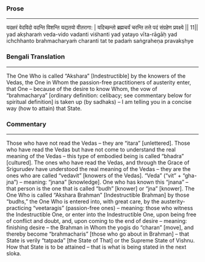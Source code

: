 ### Prose 
 --- 
यदक्षरं वेदविदो वदन्ति
विशन्ति यद्यतयो वीतरागा: |
यदिच्छन्तो ब्रह्मचर्यं चरन्ति
तत्ते पदं संग्रहेण प्रवक्ष्ये || 11||
yad akṣharaṁ veda-vido vadanti
viśhanti yad yatayo vīta-rāgāḥ
yad ichchhanto brahmacharyaṁ charanti
tat te padaṁ saṅgraheṇa pravakṣhye

### Bengali Translation 
 --- 
The One Who is called “Akshara” [Indestructible] by the knowers of the Vedas, the One in Whom the passion-free practitioners of austerity enter, that One – because of the desire to know Whom, the vow of “brahmacharya” [ordinary definition: celibacy; see commentary below for spiritual definition] is taken up (by sadhaks) – I am telling you in a concise way (how to attain) that State.

### Commentary 
 --- 
Those who have not read the Vedas – they are “itara” [unlettered]. Those who have read the Vedas but have not come to understand the real meaning of the Vedas – this type of embodied being is called “bhadra” [cultured]. The ones who have read the Vedas, and through the Grace of Srigurudev have understood the real meaning of the Vedas – they are the ones who are called “vedavit” [knowers of the Vedas]. “Veda” (“vit” + “gha-jna”) – meaning: “jnana” [knowledge]. One who has known this “jnana” – that person is the one that is called “budh” [knower] or “jna” [knower]. The One Who is called “Akshara Brahman” [Indestructible Brahman] by those “budhs,” the One Who is entered into, with great care, by the austerity-practicing “veetaragis” (passion-free ones) – meaning: those who witness the Indestructible One, or enter into the Indestructible One, upon being free of conflict and doubt, and, upon coming to the end of desire – meaning: finishing desire – the Brahman in Whom the yogis do “charan” [move], and thereby become “brahmacharis” [those who go about in Brahman] – that State is verily “tatpada” [the State of That] or the Supreme State of Vishnu. How that State is to be attained – that is what is being stated in the next sloka. 